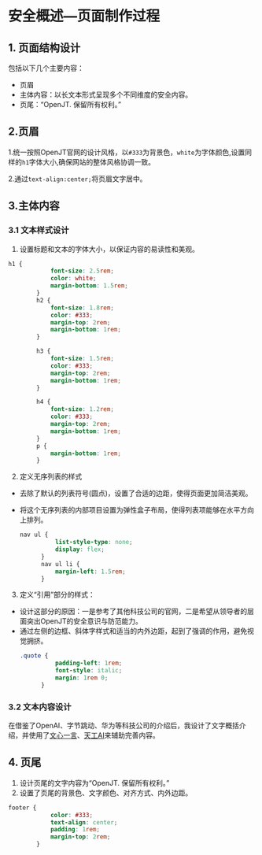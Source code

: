 # 安全概述—页面制作过程
## 1. 页面结构设计
包括以下几个主要内容：
- 页眉
- 主体内容：以长文本形式呈现多个不同维度的安全内容。
- 页尾：“OpenJT. 保留所有权利。”
  
## 2.页眉
1.统一按照OpenJT官网的设计风格，以```#333```为背景色，```white```为字体颜色,设置同样的```h1```字体大小,确保网站的整体风格协调一致。

2.通过```text-align:center;```将页眉文字居中。

## 3.主体内容
### 3.1 文本样式设计
1. 设置标题和文本的字体大小，以保证内容的易读性和美观。
```css
h1 {
            font-size: 2.5rem;
            color: white;
            margin-bottom: 1.5rem;
        }
        h2 {
            font-size: 1.8rem;
            color: #333;
            margin-top: 2rem;
            margin-bottom: 1rem;
        }

        h3 {
            font-size: 1.5rem;
            color: #333; 
            margin-top: 2rem;
            margin-bottom: 1rem;
        }

        h4 {
            font-size: 1.2rem;
            color: #333;
            margin-top: 2rem;
            margin-bottom: 1rem;
        }
        p {
            margin-bottom: 1rem;
        }
```
2. 定义无序列表的样式
- 去除了默认的列表符号(圆点)，设置了合适的边距，使得页面更加简洁美观。 
- 将这个无序列表的内部项目设置为弹性盒子布局，使得列表项能够在水平方向上排列。
  
  ```css
  nav ul {
            list-style-type: none;
            display: flex;
        }
        nav ul li {
            margin-left: 1.5rem;
        }
  ```

3. 定义“引用”部分的样式：
  - 设计这部分的原因：一是参考了其他科技公司的官网，二是希望从领导者的层面突出OpenJT的安全意识与防范能力。
- 通过左侧的边框、斜体字样式和适当的内外边距，起到了强调的作用，避免视觉拥挤。
  ```css
  .quote { 
            padding-left: 1rem;
            font-style: italic;
            margin: 1rem 0;
        }
  ```

 ### 3.2 文本内容设计
 在借鉴了OpenAI、字节跳动、华为等科技公司的介绍后，我设计了文字概括介绍，并使用了[文心一言](https://yiyan.baidu.com/)、[天工AI](https://www.tiangong.cn/)来辅助完善内容。

## 4. 页尾
1. 设计页尾的文字内容为“OpenJT. 保留所有权利。”
2. 设置了页尾的背景色、文字颜色、对齐方式、内外边距。
```css
footer {
            color: #333;
            text-align: center;
            padding: 1rem;
            margin-top: 2rem;
        }
```

